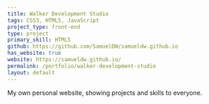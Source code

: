 ```yaml
---
title: Walker Development Studio
tags: CSS3, HTML5, JavaScript
project_type: front-end
type: project
primary_skill: HTML5
github: https://github.com/SamuelDW/samueldw.github.io
has_website: true
website: https://samueldw.github.io/
permalink: /portfolio/walker-development-studio
layout: default
---
```

My own personal website, showing projects and skills to everyone.
